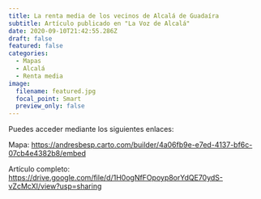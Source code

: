 ```yaml
---
title: La renta media de los vecinos de Alcalá de Guadaíra
subtitle: Artículo publicado en "La Voz de Alcalá"
date: 2020-09-10T21:42:55.286Z
draft: false
featured: false
categories:
  - Mapas
  - Alcalá
  - Renta media
image:
  filename: featured.jpg
  focal_point: Smart
  preview_only: false
---
```

Puedes acceder mediante los siguientes enlaces:

Mapa:
https://andresbesp.carto.com/builder/4a06fb9e-e7ed-4137-bf6c-07cb4e4382b8/embed

Artículo completo:
https://drive.google.com/file/d/1H0ogNfFOpoyp8orYdQE70ydS-vZcMcXI/view?usp=sharing
